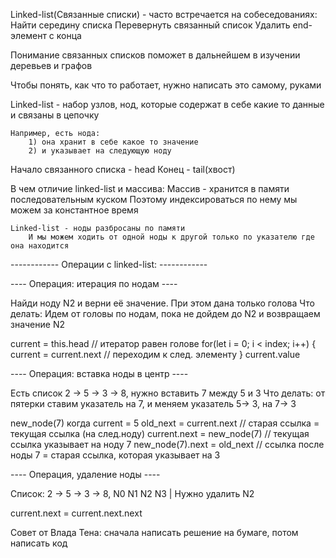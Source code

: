Linked-list(Связанные списки) - часто встречается на собеседованиях:
    Найти середину списка
    Перевернуть связанный список
    Удалить end-элемент с конца 

Понимание связанных списков поможет в дальнейшем в изучении деревьев и графов


Чтобы понять, как что то работает, нужно написать это самому, руками


Linked-list - набор узлов, нод, которые содержат в себе какие то данные и связаны в цепочку

    Например, есть нода:
        1) она хранит в себе какое то значение
        2) и указывает на следующую ноду
        
Начало связанного списка - head
Конец - tail(хвост)


В чем отличие linked-list и массива:
    Массив - хранится в памяти последовательным куском
        Поэтому индексироваться по нему мы можем за константное время

    Linked-list - ноды разбросаны по памяти
        И мы можем ходить от одной ноды к другой только по указателю где она находится


------------ Операции с linked-list: ------------

---- Операция: итерация по нодам ----

Найди ноду N2 и верни её значение. При этом дана только голова 
Что делать: Идем от головы по нодам, пока не дойдем до N2 и возвращаем значение N2

current = this.head      // итератор равен голове
for(let i = 0; i < index; i++) {
    current = current.next   // переходим к след. элементу
}
current.value


---- Операция: вставка ноды в центр ----

Есть список 2 -> 5 -> 3 -> 8, нужно вставить 7 между 5 и 3
Что делать: от пятерки ставим указатель на 7, и меняем указатель 5-> 3, на 7-> 3

new_node(7)
когда current = 5
    old_next = current.next        // старая ссылка = текущая ссылка  (на след.ноду)
    current.next = new_node(7)     // текущая ссылка указывает на ноду 7
    new_node(7).next = old_next    // ссылка после ноды 7 = старая ссылка, которая указывает на 3



---- Операция, удаление ноды ---- 

Список: 2 -> 5 -> 3 -> 8, 
       N0   N1   N2   N3
                 |
Нужно удалить N2


current.next = current.next.next



Совет от Влада Тена: сначала написать решение на бумаге, потом написать код




